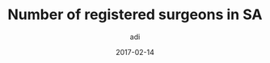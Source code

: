 ---
layout: article
author: adi
title: Number of registered surgeons in SA
date: 2017-02-14
short: 1621 registered surgeons in SA.1 for every 34000. If you count only those working in the pub sector, I'm sure the fig shoots up dramatically.
image: registered-surgeons.jpg
---